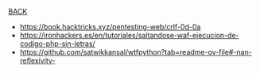 [BACK](../README.md)
- https://book.hacktricks.xyz/pentesting-web/crlf-0d-0a
- https://ironhackers.es/en/tutoriales/saltandose-waf-ejecucion-de-codigo-php-sin-letras/
- https://github.com/satwikkansal/wtfpython?tab=readme-ov-file#-nan-reflexivity-